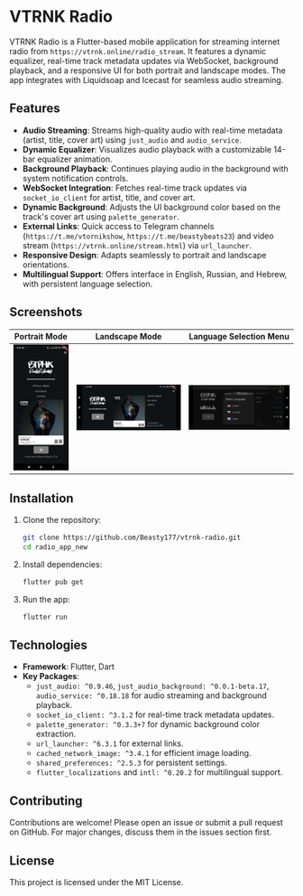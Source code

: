 # VTRNK Radio

VTRNK Radio is a Flutter-based mobile application for streaming internet radio from `https://vtrnk.online/radio_stream`. It features a dynamic equalizer, real-time track metadata updates via WebSocket, background playback, and a responsive UI for both portrait and landscape modes. The app integrates with Liquidsoap and Icecast for seamless audio streaming.

## Features
- **Audio Streaming**: Streams high-quality audio with real-time metadata (artist, title, cover art) using `just_audio` and `audio_service`.
- **Dynamic Equalizer**: Visualizes audio playback with a customizable 14-bar equalizer animation.
- **Background Playback**: Continues playing audio in the background with system notification controls.
- **WebSocket Integration**: Fetches real-time track updates via `socket_io_client` for artist, title, and cover art.
- **Dynamic Background**: Adjusts the UI background color based on the track's cover art using `palette_generator`.
- **External Links**: Quick access to Telegram channels (`https://t.me/vtornikshow`, `https://t.me/beastybeats23`) and video stream (`https://vtrnk.online/stream.html`) via `url_launcher`.
- **Responsive Design**: Adapts seamlessly to portrait and landscape orientations.
- **Multilingual Support**: Offers interface in English, Russian, and Hebrew, with persistent language selection.

## Screenshots
| Portrait Mode | Landscape Mode | Language Selection Menu |
|---------------|---------------|-------------------------|
| ![Portrait](screenshots/portrait.jpg) | ![Landscape](screenshots/landscape.jpg) | ![Language Menu](screenshots/language_menu.jpg) |

## Installation
1. Clone the repository:
   ```bash
   git clone https://github.com/Beasty177/vtrnk-radio.git
   cd radio_app_new
   ```
2. Install dependencies:
   ```bash
   flutter pub get
   ```
3. Run the app:
   ```bash
   flutter run
   ```


## Technologies
- **Framework**: Flutter, Dart
- **Key Packages**:
  - `just_audio: ^0.9.46`, `just_audio_background: ^0.0.1-beta.17`, `audio_service: ^0.18.18` for audio streaming and background playback.
  - `socket_io_client: ^3.1.2` for real-time track metadata updates.
  - `palette_generator: ^0.3.3+7` for dynamic background color extraction.
  - `url_launcher: ^6.3.1` for external links.
  - `cached_network_image: ^3.4.1` for efficient image loading.
  - `shared_preferences: ^2.5.3` for persistent settings.
  - `flutter_localizations` and `intl: ^0.20.2` for multilingual support.

## Contributing
Contributions are welcome! Please open an issue or submit a pull request on GitHub. For major changes, discuss them in the issues section first.

## License
This project is licensed under the MIT License.